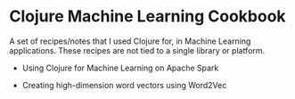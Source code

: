 # Clojure Machine Learning Cookbook

A set of recipes/notes that I used Clojure for, in Machine Learning applications. 
These recipes are not tied to a single library or platform. 

* Using Clojure for Machine Learning on Apache Spark

* Creating high-dimension word vectors using Word2Vec

